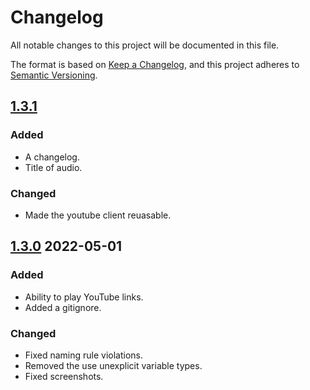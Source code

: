 ﻿# Changelog

All notable changes to this project will be documented in this file.

The format is based on [Keep a Changelog](https://keepachangelog.com/en/1.0.0/),
and this project adheres to [Semantic Versioning](https://semver.org/spec/v2.0.0.html).

## [1.3.1]

### Added

- A changelog.
- Title of audio.

### Changed

- Made the youtube client reuasable.

## [1.3.0] 2022-05-01

### Added

- Ability to play YouTube links.
- Added a gitignore.

### Changed

- Fixed naming rule violations.
- Removed the use unexplicit variable types.
- Fixed screenshots.

[1.3.1]: https://github.com/BonnieToGamer/JNSoundboard/compare/v1.3.0...v1.3.1
[1.3.0]: https://github.com/BonnieToGamer/JNSoundboard/compare/1.2.1.1...v1.3.0